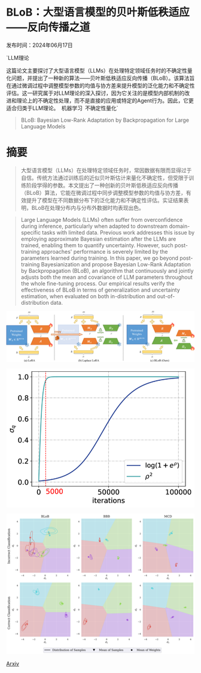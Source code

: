 # BLoB：大型语言模型的贝叶斯低秩适应——反向传播之道

发布时间：2024年06月17日

`LLM理论

这篇论文主要探讨了大型语言模型（LLMs）在处理特定领域任务时的不确定性量化问题，并提出了一种新的算法——贝叶斯低秩适应反向传播（BLoB）。该算法旨在通过微调过程中调整模型参数的均值与协方差来提升模型的泛化能力和不确定性评估。这一研究属于对LLM理论的深入探讨，因为它关注的是模型内部机制的改进和理论上的不确定性处理，而不是直接的应用或特定的Agent行为。因此，它更适合归类于LLM理论。` `机器学习` `不确定性量化`

> BLoB: Bayesian Low-Rank Adaptation by Backpropagation for Large Language Models

# 摘要

> 大型语言模型（LLMs）在处理特定领域任务时，常因数据有限而显得过于自信。传统方法通过训练后的近似贝叶斯估计来量化不确定性，但受限于训练阶段学得的参数。本文提出了一种创新的贝叶斯低秩适应反向传播（BLoB）算法，它能在微调过程中同步调整模型参数的均值与协方差，有效提升了模型在不同数据分布下的泛化能力和不确定性评估。实证结果表明，BLoB在处理分布内与分布外数据时均表现出色。

> Large Language Models (LLMs) often suffer from overconfidence during inference, particularly when adapted to downstream domain-specific tasks with limited data. Previous work addresses this issue by employing approximate Bayesian estimation after the LLMs are trained, enabling them to quantify uncertainty. However, such post-training approaches' performance is severely limited by the parameters learned during training. In this paper, we go beyond post-training Bayesianization and propose Bayesian Low-Rank Adaptation by Backpropagation (BLoB), an algorithm that continuously and jointly adjusts both the mean and covariance of LLM parameters throughout the whole fine-tuning process. Our empirical results verify the effectiveness of BLoB in terms of generalization and uncertainty estimation, when evaluated on both in-distribution and out-of-distribution data.

![BLoB：大型语言模型的贝叶斯低秩适应——反向传播之道](../../../paper_images/2406.11675/x1.png)

![BLoB：大型语言模型的贝叶斯低秩适应——反向传播之道](../../../paper_images/2406.11675/x2.png)

![BLoB：大型语言模型的贝叶斯低秩适应——反向传播之道](../../../paper_images/2406.11675/x3.png)

[Arxiv](https://arxiv.org/abs/2406.11675)